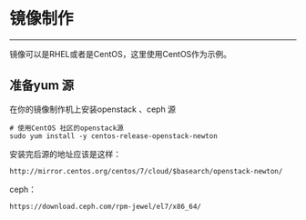 # 镜像制作

---

镜像可以是RHEL或者是CentOS，这里使用CentOS作为示例。

## 准备yum 源

在你的镜像制作机上安装openstack 、ceph 源

```
# 使用CentOS 社区的openstack源
sudo yum install -y centos-release-openstack-newton
```

安装完后源的地址应该是这样：

```
http://mirror.centos.org/centos/7/cloud/$basearch/openstack-newton/
```

ceph：

```
https://download.ceph.com/rpm-jewel/el7/x86_64/
```



